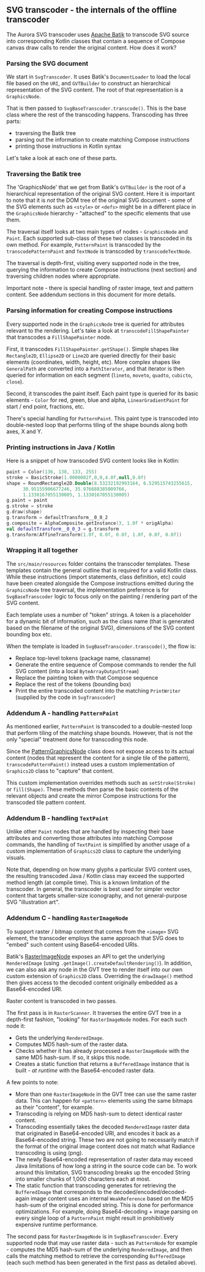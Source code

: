 ## SVG transcoder - the internals of the offline transcoder

The Aurora SVG transcoder uses [Apache Batik](https://xmlgraphics.apache.org/batik/) to transcode SVG source into corresponding Kotlin classes that contain a sequence of Compose canvas draw calls to render the original content. How does it work?

### Parsing the SVG document

We start in `SvgTranscoder`. It uses Batik's `DocumentLoader` to load the local file based on the `URI`, and `GVTBuilder` to construct an hierarchical representation of the SVG content. The root of that representation is a `GraphicsNode`.

That is then passed to `SvgBaseTranscoder.transcode()`. This is the base class where the rest of the transcoding happens. Transcoding has three parts:

- traversing the Batik tree
- parsing out the information to create matching Compose instructions
- printing those instructions in Kotlin syntax

Let's take a look at each one of these parts.

### Traversing the Batik tree

The 'GraphicsNode' that we get from Batik's `GVTBuilder` is the root of a hierarchical representation of the original SVG content. Here it is important to note that it is *not* the DOM tree of the original SVG document - some of the SVG elements such as `<style>` or `<defs>` might be in a different place in the `GraphicsNode` hierarchy - "attached" to the specific elements that use them.

The traversal itself looks at two main types of nodes - `GraphicsNode` and `Paint`. Each supported sub-class of these two classes is transcoded in its own method. For example, `PatternPaint` is transcoded by the `transcodePatternPaint` and `TextNode` is transcoded by `transcodeTextNode`.

The traversal is depth-first, visiting every supported node in the tree, querying the information to create Compose instructions (next section) and traversing children nodes where appropriate.

Important note - there is special handling of raster image, text and pattern content. See addendum sections in this document for more details.

### Parsing information for creating Compose instructions

Every supported node in the `GraphicsNode` tree is queried for attributes relevant to the rendering. Let's take a look at `transcodeFillShapePainter` that transcodes a `FillShapePainter` node.

First, it transcodes `FillShapePainter.getShape()`. Simple shapes like `Rectangle2D`, `Ellipse2D` or `Line2D` are queried directly for their basic elements (coordinates, width, height, etc). More complex shapes like `GeneralPath` are converted into a `PathIterator`, and that iterator is then queried for information on each segment (`lineto`, `moveto`, `quadto`, `cubicto`, `close`).

Second, it transcodes the paint itself. Each paint type is queried for its basic elements - `Color` for red, green, blue and alpha, `LinearGradientPaint` for start / end point, fractions, etc.

There's special handling for `PatternPaint`. This paint type is transcoded into double-nested loop that performs tiling of the shape bounds along both axes, X and Y.

### Printing instructions in Java / Kotlin

Here is a snippet of how transcoded SVG content looks like in Kotlin:

```kotlin
paint = Color(136, 138, 133, 255)
stroke = BasicStroke(1.0000002f,0,0,4.0f,null,0.0f)
shape = RoundRectangle2D.Double(8.53232192993164, 6.529515743255615,
      30.95155906677246, 35.976688385009766,
      1.1330167055130005, 1.1330167055130005)
g.paint = paint
g.stroke = stroke
g.draw(shape)
g.transform = defaultTransform__0_0_2
g.composite = AlphaComposite.getInstance(3, 1.0f * origAlpha)
val defaultTransform__0_0_3 = g.transform
g.transform(AffineTransform(1.0f, 0.0f, 0.0f, 1.0f, 0.0f, 0.0f))
```

### Wrapping it all together

The `src/main/resources` folder contains the transcoder templates. These templates contain the general outline that is required for a valid Kotlin class. While these instructions (import statements, class definition, etc) could have been created alongside the Compose instructions emitted during the `GraphicsNode` tree traversal, the implementation preference is for `SvgBaseTranscoder` logic to focus only on the painting / rendering part of the SVG content.

Each template uses a number of "token" strings. A token is a placeholder for a dynamic bit of information, such as the class name (that is generated based on the filename of the original SVG), dimensions of the SVG content bounding box etc.

When the template is loaded in `SvgBaseTranscoder.transcode()`, the flow is:

* Replace top-level tokens (package name, classname)
* Generate the entire sequence of Compose commands to render the full SVG content (into a local `ByteArrayOutputStream`)
* Replace the painting token with that Compose sequence
* Replace the rest of the tokens (bounding box)
* Print the entire transcoded content into the matching `PrintWriter` (supplied by the code in `SvgTranscoder`)

### Addendum A - handling `PatternPaint`

As mentioned earlier, `PatternPaint` is transcoded to a double-nested loop that perform tiling of the matching shape bounds. However, that is not the only "special" treatment done for transcoding this node.

Since the [PatternGraphicsNode](https://xmlgraphics.apache.org/batik/javadoc/org/apache/batik/bridge/SVGPatternElementBridge.PatternGraphicsNode.html) class does not expose access to its actual content (nodes that represent the content for a single tile of the pattern), `transcodePatternPaint()` instead uses a custom implementation of `Graphics2D` class to "capture" that content.

This custom implementation overrides methods such as `setStroke(Stroke)` or `fill(Shape)`. These methods then parse the basic contents of the relevant objects and create the mirror Compose instructions for the transcoded tile pattern content.

### Addendum B - handling `TextPaint`

Unlike other `Paint` nodes that are handled by inspecting their base attributes and converting those attributes into matching Compose commands, the handling of `TextPaint` is simplified by another usage of a custom implementation of `Graphics2D` class to capture the underlying visuals.

Note that, depending on how many glyphs a particular SVG content uses, the resulting transcoded Java / Kotlin class may exceed the supported method length (at compile time). This is a known limitation of the transcoder. In general, the transcoder is best used for simpler vector content that targets smaller-size iconography, and not general-purpose SVG "illustration art".

### Addendum C - handling `RasterImageNode`

To support raster / bitmap content that comes from the `<image>` SVG element, the transcoder employs the same approach that SVG does to "embed" such content using Base64-encoded URIs.

Batik's [RasterImageNode](https://xmlgraphics.apache.org/batik/javadoc/org/apache/batik/gvt/RasterImageNode.html) exposes an API to get the underlying `RenderedImage` (using `.getImage().createDefaultRendering()`). In addition, we can also ask any node in the GVT tree to render itself into our own custom extension of `Graphics2D` class. Overriding the `drawImage()` method then gives access to the decoded content originally embedded as a Base64-encoded URI.

Raster content is transcoded in two passes.

The first pass is in `RasterScanner`. It traverses the entire GVT tree in a depth-first fashion, "looking" for `RasterImageNode` nodes. For each such node it:

* Gets the underlying `RenderedImage`.
* Computes MD5 hash-sum of the raster data.
* Checks whether it has already processed a `RasterImageNode` with the same MD5 hash-sum. If so, it skips this node.
* Creates a static function that returns a `BufferedImage` instance that is built - *at runtime* with the Base64-encoded raster data.

A few points to note:

* More than one `RasterImageNode` in the GVT tree can use the same raster data. This can happen for `<pattern>` elements using the same bitmaps as their "content", for example.
* Transcoding is relying on MD5 hash-sum to detect identical raster content.
* Transcoding essentially takes the decoded `RenderedImage` raster data that originated in Base64-encoded URI, and encodes it back as a Base64-encoded string. These two are not going to necessarily match if the format of the original image content does not match what Radiance transcoding is using (png).
* The newly Base64-encoded representation of raster data may exceed Java limitations of how long a string in the source code can be. To work around this limitation, SVG transcoding breaks up the encoded String into smaller chunks of 1,000 characters each at most.
* The static function that transcoding generates for retrieving the `BufferedImage` that corresponds to the decoded/encoded/decoded-again image content uses an internal `WeakReference` based on the MD5 hash-sum of the original encoded string. This is done for performance optimizations. For example, doing Base64-decoding + image parsing on every single loop of a `PatternPaint` might result in prohibitively expensive runtime performance.

The second pass for `RasterImageNode` is in `SvgBaseTranscoder`. Every supported node that may use raster data - such as `PatternNode` for example - computes the MD5 hash-sum of the underlying `RenderedImage`, and then calls the matching method to retrieve the corresponding `BufferedImage` (each such method has been generated in the first pass as detailed above).
